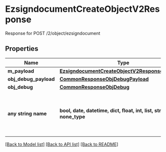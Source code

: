 # EzsigndocumentCreateObjectV2Response

Response for POST /2/object/ezsigndocument

## Properties
Name | Type | Description | Notes
------------ | ------------- | ------------- | -------------
**m_payload** | [**EzsigndocumentCreateObjectV2ResponseMPayload**](EzsigndocumentCreateObjectV2ResponseMPayload.md) |  | 
**obj_debug_payload** | [**CommonResponseObjDebugPayload**](CommonResponseObjDebugPayload.md) |  | [optional] 
**obj_debug** | [**CommonResponseObjDebug**](CommonResponseObjDebug.md) |  | [optional] 
**any string name** | **bool, date, datetime, dict, float, int, list, str, none_type** | any string name can be used but the value must be the correct type | [optional]

[[Back to Model list]](../README.md#documentation-for-models) [[Back to API list]](../README.md#documentation-for-api-endpoints) [[Back to README]](../README.md)



